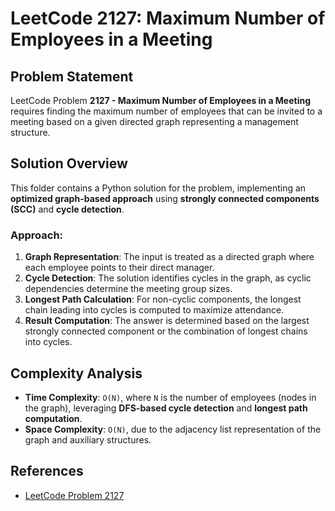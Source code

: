 # LeetCode 2127: Maximum Number of Employees in a Meeting

## Problem Statement
LeetCode Problem **2127 - Maximum Number of Employees in a Meeting** requires finding the maximum number of employees that can be invited to a meeting based on a given directed graph representing a management structure.

## Solution Overview
This folder contains a Python solution for the problem, implementing an **optimized graph-based approach** using **strongly connected components (SCC)** and **cycle detection**.

### Approach:
1. **Graph Representation**: The input is treated as a directed graph where each employee points to their direct manager.
2. **Cycle Detection**: The solution identifies cycles in the graph, as cyclic dependencies determine the meeting group sizes.
3. **Longest Path Calculation**: For non-cyclic components, the longest chain leading into cycles is computed to maximize attendance.
4. **Result Computation**: The answer is determined based on the largest strongly connected component or the combination of longest chains into cycles.


## Complexity Analysis
- **Time Complexity**: `O(N)`, where `N` is the number of employees (nodes in the graph), leveraging **DFS-based cycle detection** and **longest path computation**.
- **Space Complexity**: `O(N)`, due to the adjacency list representation of the graph and auxiliary structures.

## References
- [LeetCode Problem 2127](https://leetcode.com/problems/maximum-number-of-employees-in-a-meeting/)


 

